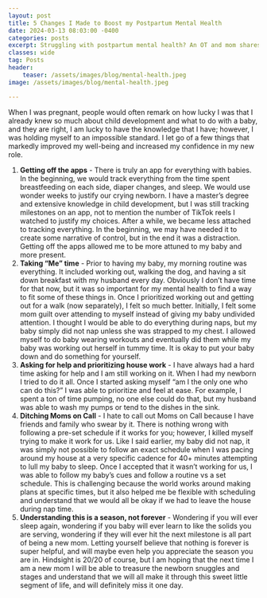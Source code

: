 ```yaml
---
layout: post
title: 5 Changes I Made to Boost my Postpartum Mental Health
date: 2024-03-13 08:03:00 -0400
categories: posts
excerpt: Struggling with postpartum mental health? An OT and mom shares 5 actionable changes she made to improve well-being and confidence. Learn how to find grace and adapt in your new role.
classes: wide
tag: Posts
header:
    teaser: /assets/images/blog/mental-health.jpeg
image: /assets/images/blog/mental-health.jpeg

---
```


When I was pregnant, people would often remark on how lucky I was that I already knew so much about child development and what to do with a baby, and they are right, I am lucky to have the knowledge that I have; however, I was holding myself to an impossible standard. I let go of a few things that markedly improved my well-being and increased my confidence in my new role.

1. **Getting off the apps** - There is truly an app for everything with babies. In the beginning, we would track everything from the time spent breastfeeding on each side, diaper changes, and sleep. We would use wonder weeks to justify our crying newborn. I have a master’s degree and extensive knowledge in child development, but I was still tracking milestones on an app, not to mention the number of TikTok reels I watched to justify my choices. After a while, we became less attached to tracking everything. In the beginning, we may have needed it to create some narrative of control, but in the end it was a distraction. Getting off the apps allowed me to be more attuned to my baby and more present.
2. **Taking “Me” time** - Prior to having my baby, my morning routine was everything. It included working out, walking the dog, and having a sit down breakfast with my husband every day. Obviously I don’t have time for that now, but it was so important for my mental health to find a way to fit some of these things in. Once I prioritized working out and getting out for a walk (now separately), I felt so much better. Initially, I felt some mom guilt over attending to myself instead of giving my baby undivided attention. I thought I would be able to do everything during naps, but my baby simply did not nap unless she was strapped to my chest. I allowed myself to do baby wearing workouts and eventually did them while my baby was working out herself in tummy time. It is okay to put your baby down and do something for yourself.
3. **Asking for help and prioritizing house work** - I have always had a hard time asking for help and I am still working on it. When I had my newborn I tried to do it all. Once I started asking myself “am I the only one who can do this?” I was able to prioritize and feel at ease. For example, I spent a ton of time pumping, no one else could do that, but my husband was able to wash my pumps or tend to the dishes in the sink.
4. **Ditching Moms on Call** - I hate to call out Moms on Call because I have friends and family who swear by it. There is nothing wrong with following a pre-set schedule if it works for you; however, I killed myself trying to make it work for us. Like I said earlier, my baby did not nap, it was simply not possible to follow an exact schedule when I was pacing around my house at a very specific cadence for 40+ minutes attempting to lull my baby to sleep. Once I accepted that it wasn’t working for us, I was able to follow my baby’s cues and follow a routine vs a set schedule. This is challenging because the world works around making plans at specific times, but it also helped me be flexible with scheduling and understand that we would all be okay if we had to leave the house during nap time.
5. **Understanding this is a season, not forever** - Wondering if you will ever sleep again, wondering if you baby will ever learn to like the solids you are serving, wondering if they will ever hit the next milestone is all part of being a new mom. Letting yourself believe that nothing is forever is super helpful, and will maybe even help you appreciate the season you are in. Hindsight is 20/20 of course, but I am hoping that the next time I am a new mom I will be able to treasure the newborn snuggles and stages and understand that we will all make it through this sweet little segment of life, and will definitely miss it one day.

